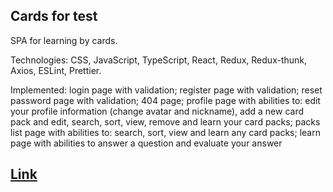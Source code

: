 ## Cards for test
SPA for learning by cards.

Technologies: CSS, JavaScript, TypeScript, React, Redux, Redux-thunk, Axios, ESLint, Prettier.

Implemented: login page with validation; register page with validation; reset password page with validation; 404 page; profile page with abilities to: edit your profile information (change avatar and nickname), add a new card pack and edit, search, sort, view, remove and learn your card packs; packs list page with abilities to: search, sort, view and learn any card packs; learn page with abilities to answer a question and evaluate your answer

## [Link](https://vladimirgromyko.github.io/cards-for-test)